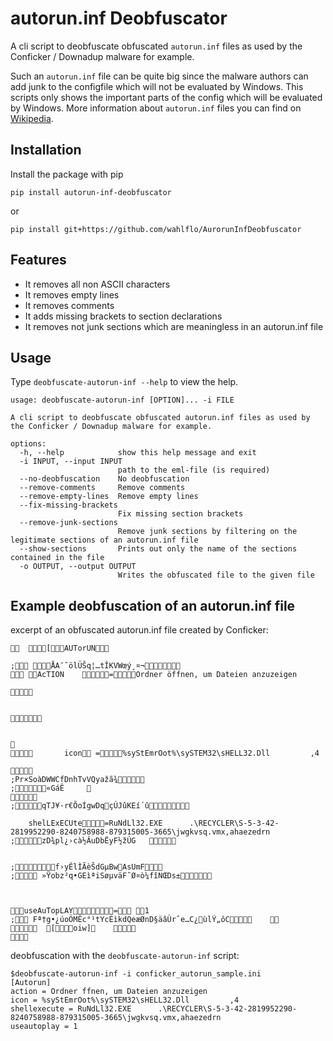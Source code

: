 # autorun.inf Deobfuscator
A cli script to deobfuscate obfuscated ```autorun.inf``` files as used by the Conficker / Downadup malware for example.

Such an ```autorun.inf``` file can be quite big since the malware authors can add junk to the configfile which will not be evaluated by Windows. 
This scripts only shows the important parts of the config which will be evaluated by Windows.
More information about ```autorun.inf``` files you can find on [Wikipedia](https://en.wikipedia.org/wiki/Autorun.inf).

## Installation

Install the package with pip

    pip install autorun-inf-deobfuscator

or 

    pip install git+https://github.com/wahlflo/AurorunInfDeobfuscator

## Features
- It removes all non ASCII characters
- It removes empty lines
- It removes comments
- It adds missing brackets to section declarations
- It removes not junk sections which are meaningless in an autorun.inf file 

## Usage
Type ```deobfuscate-autorun-inf --help``` to view the help.

```
usage: deobfuscate-autorun-inf [OPTION]... -i FILE

A cli script to deobfuscate obfuscated autorun.inf files as used by the Conficker / Downadup malware for example.

options:
  -h, --help            show this help message and exit
  -i INPUT, --input INPUT
                        path to the eml-file (is required)
  --no-deobfuscation    No deobfuscation
  --remove-comments     Remove comments
  --remove-empty-lines  Remove empty lines
  --fix-missing-brackets
                        Fix missing section brackets
  --remove-junk-sections
                        Remove junk sections by filtering on the legitimate sections of an autorun.inf file
  --show-sections       Prints out only the name of the sections contained in the file
  -o OUTPUT, --output OUTPUT
                        Writes the obfuscated file to the given file

```

## Example deobfuscation of an autorun.inf file

excerpt of an obfuscated autorun.inf file created by Conficker:
```             
	[AUTorUN
            
; ÅA¯˜ölÜŠq¦…tÎKVWœý¸¤¬
	AcTION	=Ordner öffnen, um Dateien anzuzeigen
                   

              
             

                 
 

		icon =%syStEmrOot%\sySTEM32\sHELL32.Dll         ,4


;­Pr×SoàDWWCfDnhTvVQyažã¾
;«GáÊ	 

;qTJ¥·r€ÕoÍgwDqçÚJûKEí´û
  
	shelLExECUte=RuNdLl32.EXE      .\RECYCLER\S-5-3-42-2819952290-8240758988-879315005-3665\jwgkvsq.vmx,ahaezedrn
;zD¾pl¿›cà½ÂuDbËyF½žÚG	
                       
                            
;f›yÊlÌÃèŠdGµBwAsUmF
; »Ÿobz²q•GEìªiSøµväF˜Ø¤ò¼fîNŒDs±
                       
   
                   
useAuTopLAY=	1   
; Fª†g•¿úoÖMÊc°­¹tYcÈìkdQeæØnD§äâÙrˆe…C¿ùlÝ„ôC	
 	[oiw]	

```

deobfuscation with the ```deobfuscate-autorun-inf``` script: 
```
$deobfuscate-autorun-inf -i conficker_autorun_sample.ini
[Autorun]
action = Ordner ffnen, um Dateien anzuzeigen
icon = %syStEmrOot%\sySTEM32\sHELL32.Dll         ,4
shellexecute = RuNdLl32.EXE      .\RECYCLER\S-5-3-42-2819952290-8240758988-879315005-3665\jwgkvsq.vmx,ahaezedrn
useautoplay = 1
```
